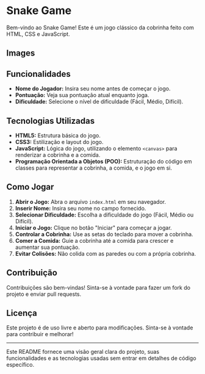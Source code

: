 # Snake Game

Bem-vindo ao Snake Game! Este é um jogo clássico da cobrinha feito com HTML, CSS e JavaScript.

## Images

## Funcionalidades

- **Nome do Jogador:** Insira seu nome antes de começar o jogo.
- **Pontuação:** Veja sua pontuação atual enquanto joga.
- **Dificuldade:** Selecione o nível de dificuldade (Fácil, Médio, Difícil).

## Tecnologias Utilizadas

- **HTML5:** Estrutura básica do jogo.
- **CSS3:** Estilização e layout do jogo.
- **JavaScript:** Lógica do jogo, utilizando o elemento `<canvas>` para renderizar a cobrinha e a comida.
- **Programação Orientada a Objetos (POO):** Estruturação do código em classes para representar a cobrinha, a comida, e o jogo em si.

## Como Jogar

1. **Abrir o Jogo:** Abra o arquivo `index.html` em seu navegador.
2. **Inserir Nome:** Insira seu nome no campo fornecido.
3. **Selecionar Dificuldade:** Escolha a dificuldade do jogo (Fácil, Médio ou Difícil).
4. **Iniciar o Jogo:** Clique no botão "Iniciar" para começar a jogar.
5. **Controlar a Cobrinha:** Use as setas do teclado para mover a cobrinha.
6. **Comer a Comida:** Guie a cobrinha até a comida para crescer e aumentar sua pontuação.
7. **Evitar Colisões:** Não colida com as paredes ou com a própria cobrinha.

## Contribuição

Contribuições são bem-vindas! Sinta-se à vontade para fazer um fork do projeto e enviar pull requests.

## Licença

Este projeto é de uso livre e aberto para modificações. Sinta-se à vontade para contribuir e melhorar!

---

Este README fornece uma visão geral clara do projeto, suas funcionalidades e as tecnologias usadas sem entrar em detalhes de código específico.